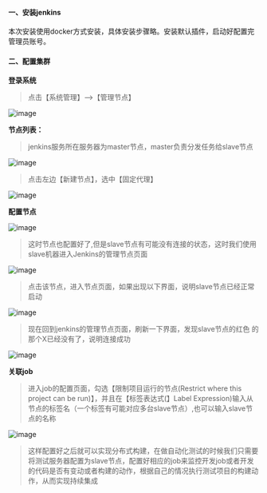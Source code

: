 #### 一、安装jenkins

本次安装使用docker方式安装，具体安装步骤略。安装默认插件，启动好配置完管理员账号。

#### 二、配置集群

**登录系统**

> 点击【系统管理】-->【管理节点】

![image](https://note.youdao.com/yws/public/resource/6ca5a34764ff86c307218f636f90fb1e/xmlnote/EB9BF7A4E53543169DC96A66A5B9805E/7433)

**节点列表：**

> jenkins服务所在服务器为master节点，master负责分发任务给slave节点

![image](https://note.youdao.com/yws/public/resource/6ca5a34764ff86c307218f636f90fb1e/xmlnote/0EEC2C403C5D4129AF98C1B215BBFC52/7487)

> 点击左边【新建节点】，选中【固定代理】

![image](https://note.youdao.com/yws/public/resource/6ca5a34764ff86c307218f636f90fb1e/xmlnote/A66B354D2EC0406FA5B56EBF4F36D5C9/7497)

**配置节点**

![image](https://note.youdao.com/yws/public/resource/6ca5a34764ff86c307218f636f90fb1e/xmlnote/BADED0416E30428EA80DBD9B20A6F094/7502)

> 这时节点也配置好了,但是slave节点有可能没有连接的状态，这时我们使用slave机器进入Jenkins的管理节点页面

![image](https://note.youdao.com/yws/public/resource/6ca5a34764ff86c307218f636f90fb1e/xmlnote/2195B1E3E4474C59883B0B35AC8CACEA/7510)

> 点击该节点，进入节点页面，如果出现以下界面，说明slave节点已经正常启动

![image](https://note.youdao.com/yws/public/resource/6ca5a34764ff86c307218f636f90fb1e/xmlnote/FA4D54CEA03A4CA39B6426602A7A8FEB/7525)

> 现在回到jenkins的管理节点页面，刷新一下界面，发现slave节点的红色 的那个X已经没有了，说明连接成功

![image](https://note.youdao.com/yws/public/resource/6ca5a34764ff86c307218f636f90fb1e/xmlnote/9C229CE9CE1E4976AAAD2A65C00DDCA8/7530)

**关联job**

> 进入job的配置页面，勾选【限制项目运行的节点(Restrict where this project can be run)】，并且在【标签表达式(】Label Expression)输入从节点的标签名（一个标签有可能对应多台slave节点）,也可以输入slave节点的名称

![image](https://note.youdao.com/yws/public/resource/6ca5a34764ff86c307218f636f90fb1e/xmlnote/4FDD4D483DB64293A9310226675829ED/7535)


> 这样配置好之后就可以实现分布式构建，在做自动化测试的时候我们只需要将测试服务器配置为slave节点，配置好相应的job来监控开发job或者开发的代码是否有变动或者构建的动作，根据自己的情况执行测试项目的构建动作，从而实现持续集成